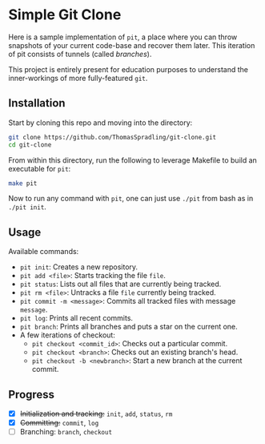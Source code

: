 # Simple Git Clone
Here is a sample implementation of `pit`, a place where you can throw snapshots of your current code-base and recover them later. This iteration of pit consists of tunnels (called *branches*).

This project is entirely present for education purposes to understand the inner-workings of more fully-featured `git`.

## Installation
Start by cloning this repo and moving into the directory:
```bash
git clone https://github.com/ThomasSpradling/git-clone.git
cd git-clone
```
From within this directory, run the following to leverage Makefile to build an executable for `pit`:
```bash
make pit
```
Now to run any command with `pit`, one can just use `./pit` from bash as in `./pit init`.

## Usage

Available commands:
- `pit init`: Creates a new repository.
- `pit add <file>`: Starts tracking the file `file`.
- `pit status`: Lists out all files that are currently being tracked.
- `pit rm <file>`: Untracks a file `file` currently being tracked.
- `pit commit -m <message>`: Commits all tracked files with message `message`.
- `pit log`: Prints all recent commits.
- `pit branch`: Prints all branches and puts a star on the current one.
- A few iterations of checkout:
  - `pit checkout <commit_id>`: Checks out a particular commit.
  - `pit checkout <branch>`: Checks out an existing branch's head.
  - `pit checkout -b <newbranch>`: Start a new branch at the current commit.

## Progress
- [x] ~~Initialization and tracking:~~ `init`, `add`, `status`, `rm`
- [x] ~~Committing:~~ `commit`, `log`
- [ ] Branching: `branch`, `checkout`